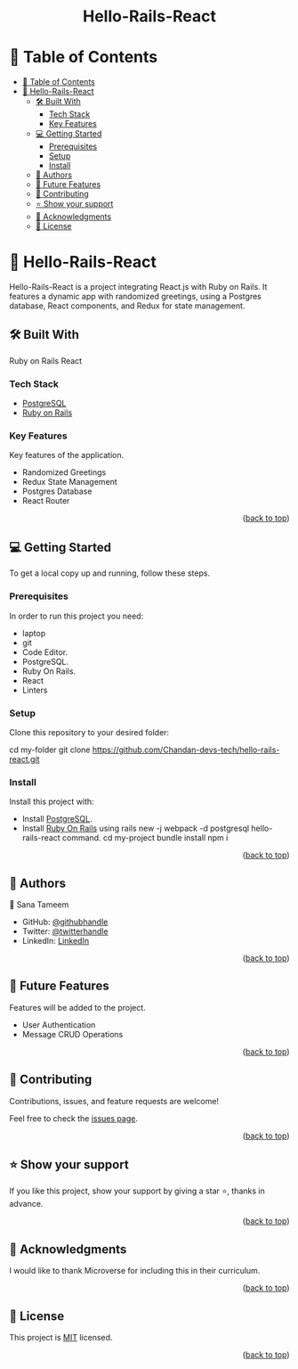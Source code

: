 <a name="readme-top"></a>

<div align="center">

  <h1><b>Hello-Rails-React</b></h1>

</div>

<!-- TABLE OF CONTENTS -->

# 📗 Table of Contents

- [📗 Table of Contents](#-table-of-contents)
- [📖 Hello-Rails-React ](#-hello-rails-react-)
  - [🛠 Built With ](#-built-with-)
    - [Tech Stack ](#tech-stack-)
    - [Key Features ](#key-features-)
  - [💻 Getting Started ](#-getting-started-)
    - [Prerequisites](#prerequisites)
    - [Setup](#setup)
    - [Install](#install)
  - [👥 Authors ](#-authors-)
  - [🔭 Future Features ](#-future-features-)
  - [🤝 Contributing ](#-contributing-)
  - [⭐️ Show your support ](#️-show-your-support-)
  - [🙏 Acknowledgments ](#-acknowledgments-)
  - [📝 License ](#-license-)

<!-- PROJECT DESCRIPTION -->

# 📖 Hello-Rails-React <a name="about-project"></a>

Hello-Rails-React is a project integrating React.js with Ruby on Rails. It features a dynamic app with randomized greetings, using a Postgres database, React components, and Redux for state management.

## 🛠 Built With <a name="built-with"></a>
Ruby on Rails
React

### Tech Stack <a name="tech-stack"></a>

- <a href="https://www.postgresql.org/">PostgreSQL</a>
- <a href="https://rubyonrails.org/">Ruby on Rails</a>

<!-- Features -->

### Key Features <a name="key-features"></a>

Key features of the application.

- Randomized Greetings
- Redux State Management
- Postgres Database
- React Router

<p align="right">(<a href="#readme-top">back to top</a>)</p>

<!-- GETTING STARTED -->

## 💻 Getting Started <a name="getting-started"></a>

To get a local copy up and running, follow these steps.

### Prerequisites

In order to run this project you need:
- laptop
- git
- Code Editor.
- PostgreSQL.
- Ruby On Rails.
- React
- Linters

### Setup

Clone this repository to your desired folder:

  cd my-folder
  git clone https://github.com/Chandan-devs-tech/hello-rails-react.git

### Install

Install this project with:

- Install <a href="https://www.postgresql.org/">PostgreSQL</a>.
- Install <a href="https://rubyonrails.org/">Ruby On Rails</a> using rails new -j webpack -d postgresql hello-rails-react command.
  cd my-project
  bundle install
  npm i

<p align="right">(<a href="#readme-top">back to top</a>)</p>

<!-- AUTHORS -->

## 👥 Authors <a name="authors"></a>

👤 Sana Tameem

- GitHub: [@githubhandle](https://github.com/Chandan-devs-tech)
- Twitter: [@twitterhandle](https://twitter.com/ChandanGuptaDev)
- LinkedIn: [LinkedIn](https://www.linkedin.com/in/chandangupta-devs)

<p align="right">(<a href="#readme-top">back to top</a>)</p>

<!-- FUTURE FEATURES -->

## 🔭 Future Features <a name="future-features"></a>

Features will be added to the project.

- User Authentication
- Message CRUD Operations

<p align="right">(<a href="#readme-top">back to top</a>)</p>

<!-- CONTRIBUTING -->

## 🤝 Contributing <a name="contributing"></a>

Contributions, issues, and feature requests are welcome!

Feel free to check the [issues page](https://github.com/Chandan-devs-tech/hello-rails-react/issues).

<p align="right">(<a href="#readme-top">back to top</a>)</p>

<!-- SUPPORT -->

## ⭐️ Show your support <a name="support"></a>

If you like this project, show your support by giving a star ⭐️, thanks in advance.

<p align="right">(<a href="#readme-top">back to top</a>)</p>

<!-- ACKNOWLEDGEMENTS -->

## 🙏 Acknowledgments <a name="acknowledgements"></a>

I would like to thank Microverse for including this in their curriculum.

<p align="right">(<a href="#readme-top">back to top</a>)</p>

<!-- LICENSE -->

## 📝 License <a name="license"></a>

This project is [MIT](https://github.com/Chandan-devs-tech/hello-rails-react/blob/feature/project-setup/MIT.md) licensed.

<p align="right">(<a href="#readme-top">back to top</a>)</p>